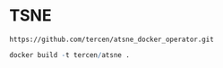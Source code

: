 # TSNE

```
https://github.com/tercen/atsne_docker_operator.git
```

```R
docker build -t tercen/atsne .
```

